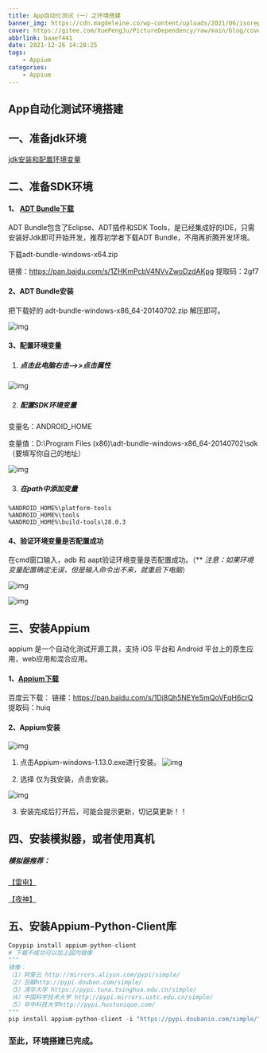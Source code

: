 ```yaml
---
title: App自动化测试（一）之环境搭建
banner_img: https://cdn.magdeleine.co/wp-content/uploads/2021/06/isorepublic-coffee-thanks-1-1400x933.jpg
cover: https://gitee.com/XuePengJu/PictureDependency/raw/main/blog/cover-01/3.png
abbrlink: baaef441
date: 2021-12-26 14:28:25
tags:
	- Appium
categories:
	- Appium
---
```


## App自动化测试环境搭建

## 一、准备jdk环境

[jdk安装和配置环境变量](http://mypeng.site/post/54eecc7d.html)

## 二、准备SDK环境

#### 1、 [ADT Bundle下载](https://www.androiddevtools.cn/)

ADT Bundle包含了Eclipse、ADT插件和SDK Tools，是已经集成好的IDE，只需安装好Jdk即可开始开发，推荐初学者下载ADT Bundle，不用再折腾开发环境。

下载adt-bundle-windows-x64.zip

链接：https://pan.baidu.com/s/1ZHKmPcbV4NVvZwoDzdAKpg
提取码：2gf7

#### 2、ADT Bundle安装

把下载好的 adt-bundle-windows-x86_64-20140702.zip 解压即可。

 ![img](/img/environment/1895590-20200229210636360-1610818154.png)  

#### 3、配置环境变量

1. ##### 点击此电脑右击-->>点击属性

![img](/img/environment/1895590-20200229210702614-864284209.png)

2. ##### 配置SDK环境变量

变量名：ANDROID_HOME

变量值：D:\Program Files (x86)\adt-bundle-windows-x86_64-20140702\sdk（要填写你自己的地址）

![img](/img/environment/1895590-20200229210742813-1698355068.png)

3. ##### 在path中添加变量

```
%ANDROID_HOME%\platform-tools
%ANDROID_HOME%\tools
%ANDROID_HOME%\build-tools\28.0.3
```
#### 4、验证环境变量是否配置成功

在cmd窗口输入，adb 和 aapt验证环境变量是否配置成功。（** *注意：如果环境变量配置确定无误，但是输入命令出不来，就重启下电脑*）

![img](/img/environment/1895590-20200229210909009-805568491.png)

![img](/img/environment/1895590-20200229210835166-2050290710.png)

## 三、安装Appium
appium 是一个自动化测试开源工具，支持 iOS 平台和 Android 平台上的原生应用，web应用和混合应用。

#### 1、[Appium下载](https://github.com/appium/appium-desktop/releases/tag/v1.13.0)

百度云下载：
链接：https://pan.baidu.com/s/1Di8Qh5NEYeSmQoVFqH6crQ
提取码：huiq

#### 2、Appium安装

![img](/img/environment/1895590-20200229211000223-187798199.png)

1. 点击Appium-windows-1.13.0.exe进行安装。
   ![img](/img/environment/1895590-20200229211032271-1280305583.png)

2. 选择 仅为我安装，点击安装。

![img](/img/environment/1895590-20200229211014622-396878393.png)

3. 安装完成后打开后，可能会提示更新，切记莫更新！！

## 四、安装模拟器，或者使用真机

##### 模拟器推荐：

 [【雷电】](https://www.ldmnq.com/)

 [【夜神】](https://www.yeshen.com/)

## 五、安装Appium-Python-Client库

```python
Copypip install appium-python-client
# 下载不成功可以加上国内镜像
"""
镜像：
（1）阿里云 http://mirrors.aliyun.com/pypi/simple/
（2）豆瓣http://pypi.douban.com/simple/
（3）清华大学 https://pypi.tuna.tsinghua.edu.cn/simple/
（4）中国科学技术大学 http://pypi.mirrors.ustc.edu.cn/simple/
（5）华中科技大学http://pypi.hustunique.com/
"""
pip install appium-python-client -i "https://pypi.doubanio.com/simple/" 
```

### 至此，环境搭建已完成。